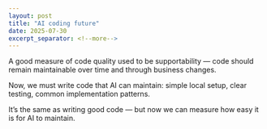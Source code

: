 ```yaml
---
layout: post
title: "AI coding future"
date: 2025-07-30
excerpt_separator: <!--more-->
---
```


A good measure of code quality used to be supportability — code should remain maintainable over time and through business changes.

Now, we must write code that AI can maintain: simple local setup, clear testing, common implementation patterns.

It’s the same as writing good code — but now we can measure how easy it is for AI to maintain.
